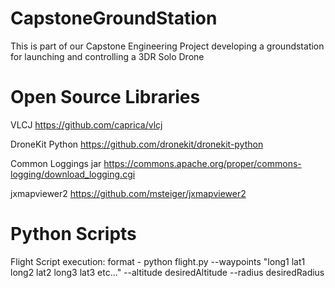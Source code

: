 # CapstoneGroundStation
This is part of our Capstone Engineering Project developing a groundstation for launching and controlling a 3DR Solo Drone


# Open Source Libraries

VLCJ
https://github.com/caprica/vlcj

DroneKit Python
https://github.com/dronekit/dronekit-python

Common Loggings jar
https://commons.apache.org/proper/commons-logging/download_logging.cgi

jxmapviewer2
https://github.com/msteiger/jxmapviewer2

# Python Scripts

Flight Script execution:
format - python flight.py --waypoints "long1 lat1 long2 lat2 long3 lat3 etc..." --altitude desiredAltitude --radius desiredRadius




